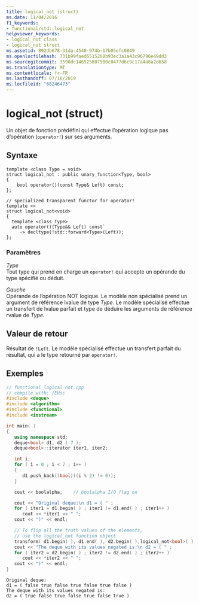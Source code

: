```yaml
---
title: logical_not (struct)
ms.date: 11/04/2016
f1_keywords:
- functional/std::logical_not
helpviewer_keywords:
- logical_not class
- logical_not struct
ms.assetid: 892db678-31da-4540-974b-17b05efc0849
ms.openlocfilehash: 731b99faed6515268b93ec3a1a43c96796e49dd3
ms.sourcegitcommit: 3590dc146525807500c0477d6c9c17a4a8a2d658
ms.translationtype: MT
ms.contentlocale: fr-FR
ms.lasthandoff: 07/16/2019
ms.locfileid: "68246473"
---
```

# <a name="logicalnot-struct"></a>logical_not (struct)

Un objet de fonction prédéfini qui effectue l’opération logique pas d’opération (`operator!`) sur ses arguments.

## <a name="syntax"></a>Syntaxe

```
template <class Type = void>
struct logical_not : public unary_function<Type, bool>
{
    bool operator()(const Type& Left) const;
};

// specialized transparent functor for operator!
template <>
struct logical_not<void>
{
  template <class Type>
  auto operator()(Type&& Left) const`
     -> decltype(!std::forward<Type>(Left));
};
```

### <a name="parameters"></a>Paramètres

*Type*\
Tout type qui prend en charge un `operator!` qui accepte un opérande du type spécifié ou déduit.

*Gauche*\
Opérande de l’opération NOT logique. Le modèle non spécialisé prend un argument de référence lvalue de type *Type*. Le modèle spécialisé effectue un transfert de lvalue parfait et type de déduire les arguments de référence rvalue de *Type*.

## <a name="return-value"></a>Valeur de retour

Résultat de `!Left`. Le modèle spécialisé effectue un transfert parfait du résultat, qui a le type retourné par `operator!`.

## <a name="example"></a>Exemples

```cpp
// functional_logical_not.cpp
// compile with: /EHsc
#include <deque>
#include <algorithm>
#include <functional>
#include <iostream>

int main( )
{
   using namespace std;
   deque<bool> d1, d2 ( 7 );
   deque<bool>::iterator iter1, iter2;

   int i;
   for ( i = 0 ; i < 7 ; i++ )
   {
      d1.push_back((bool)((i % 2) != 0));
   }

   cout << boolalpha;    // boolalpha I/O flag on

   cout << "Original deque:\n d1 = ( " ;
   for ( iter1 = d1.begin( ) ; iter1 != d1.end( ) ; iter1++ )
      cout << *iter1 << " ";
   cout << ")" << endl;

   // To flip all the truth values of the elements,
   // use the logical_not function object
   transform( d1.begin( ), d1.end( ), d2.begin( ),logical_not<bool>( ) );
   cout << "The deque with its values negated is:\n d2 = ( " ;
   for ( iter2 = d2.begin( ) ; iter2 != d2.end( ) ; iter2++ )
      cout << *iter2 << " ";
   cout << ")" << endl;
}
```

```Output
Original deque:
d1 = ( false true false true false true false )
The deque with its values negated is:
d2 = ( true false true false true false true )
```
